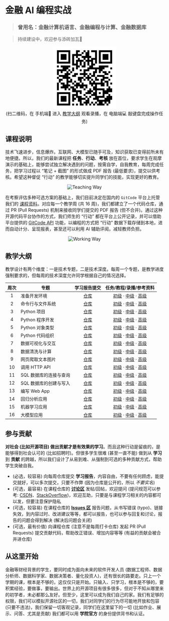 # 金融 AI 编程实战

> ### 曾用名：金融计算机语言、金融编程与计算、金融数据库

> 持续建设中，欢迎参与添砖加瓦🌹

<p align="center">
<img src="images/cueb-ftlab-courses-qr-code.jpg" alt="扫二维码" width=200 />
</br>
(扫二维码，在 手机端📱 进入
<a href="https://gitcode.com/cueb-fintech/courses#%E6%95%99%E5%AD%A6%E5%A4%A7%E7%BA%B2">教学大纲</a>
观看录播，在 电脑端💻 敲键盘完成操作任务)
</p>

## 课程说明

技术飞速进步，信息爆炸。互联网、大模型已随手可及，知识获取已变得前所未有地便捷。所以，我们的最新课程把 **任务**、**行动**、**考核** 放在首位，要求学生在观摩演示的基础上，能够尝试独立解决遇到的问题，按需自学，自我教育，每周完成任务，把学习过程以 “笔记 + 截图” 的形式做成 PDF 报告 (最低要求)，提交以供考核。希望这种督促 “行动” 的教学能够切实提升同学们的技能，实现更好的教育。

<p align="center"><img src="images/teaching.drawio.svg" alt="Teaching Way" /></p>

在考察评估多种可选方案的基础上，我们目前决定在国内的 `GitCode` 平台上托管我们的 [课程资料](https://gitcode.com/cueb-fintech/courses)。对应每一个教学周 (共 16 周)，我们都建立了一个代码仓库，通过 PR (Pull Requests) 机制来接收同学们提交的 PDF 报告 (但不合并)。通过这种开源代码平台协作的方式，我们师生的 “行动” 都在平台上公开记录，并可以借助平台提供的 [GitCode API](https://docs.gitcode.com/docs/apis) 功能，以编程的方式把 “行动” 数据下载存储到本地，进而自动计分、呈现报表，甚至还可以利用 AI 辅助评阅，减轻教师负担。

<p align="center"><img src="images/working.drawio.svg" alt="Working Way" /></p>

## 教学大纲

教学设计有两个维度：一是技术专题，二是技术深度。每周一个专题，是教学进度强制要求的，但每周的技术深度允许同学根据自己的情况选择。

|周次|专题|学习报告提交|任务/教程/录播/参考资料|
|:--:|---|:----:|:------:|
|1|准备开发环境|[仓库](https://gitcode.com/cueb-fintech/week01/pulls)|[初级](01-beginner/01.tutorial.md) · [中级]() · [高级]()|
|2|命令行与文件系统|[仓库](https://gitcode.com/cueb-fintech/week02/pulls)|[初级](01-beginner/02.tutorial.md) · [中级]() · [高级]()|
|3|Python 项目|[仓库](https://gitcode.com/cueb-fintech/week03/pulls)|[初级](01-beginner/03.tutorial.md) · [中级]() · [高级]()|
|4|Python 程序开发|[仓库](https://gitcode.com/cueb-fintech/week04/pulls)|[初级](01-beginner/04.tutorial.md) · [中级]() · [高级]()|
|5|Python 对象类型|[仓库](https://gitcode.com/cueb-fintech/week05/pulls)|[初级](01-beginner/05.tutorial.md) · [中级]() · [高级]()|
|6|Python 代码组织|[仓库](https://gitcode.com/cueb-fintech/week06/pulls)|[初级](01-beginner/06.tutorial.md) · [中级]() · [高级]()|
|7|数据可视化与交互|[仓库](https://gitcode.com/cueb-fintech/week07/pulls)|[初级](01-beginner/07.tutorial.md) · [中级]() · [高级]()|
|8|数据清洗与计算|[仓库](https://gitcode.com/cueb-fintech/week08/pulls)|[初级](01-beginner/08.tutorial.md) · [中级]() · [高级]()|
|9|网页爬取文本图片|[仓库](https://gitcode.com/cueb-fintech/week09/pulls)|[初级](01-beginner/09.tutorial.md) · [中级]() · [高级]()|
|10|调用 HTTP API|[仓库](https://gitcode.com/cueb-fintech/week10/pulls)|[初级](01-beginner/10.tutorial.md) · [中级]() · [高级]()|
|11|SQL 数据库的连接与查询|[仓库](https://gitcode.com/cueb-fintech/week11/pulls)|[初级](01-beginner/11.tutorial.md) · [中级]() · [高级]()|
|12|SQL 数据库的创建与写入|[仓库](https://gitcode.com/cueb-fintech/week12/pulls)|[初级](01-beginner/12.tutorial.md) · [中级]() · [高级]()|
|13|编写 Web App|[仓库](https://gitcode.com/cueb-fintech/week13/pulls)|[初级](01-beginner/13.tutorial.md) · [中级]() · [高级]()|
|14|回归分析应用|[仓库](https://gitcode.com/cueb-fintech/week14/pulls)|[初级](01-beginner/14.tutorial.md) · [中级]() · [高级]()|
|15|机器学习应用|[仓库](https://gitcode.com/cueb-fintech/week15/pulls)|[初级](01-beginner/15.tutorial.md) · [中级]() · [高级]()|
|16|大模型应用|[仓库](https://gitcode.com/cueb-fintech/week16/pulls)|[初级](01-beginner/16.tutorial.md) · [中级]() · [高级]()|

## 参与贡献

**对社会 (比如开源项目) 做出贡献才是有效果的学习**。而且这种行动是留痕的，是能够得到社会认可的 (比如招聘时)。但很多学生很难 (甚至一直不能) 做到从 **学习** 到 **贡献** 的跨越，所以我们设计了从易到难、从强制到可选的多种贡献方式，帮助学生突破自我。

- (必选，较容易) 向每周仓库提交 **学习报告**，内容自由，不要有任何顾虑，能提交就好，可以多次提交，只要不作弊 (因为仓库是公开的，所以 _不要实名_)
- (可选，最容易) 在课程仓库的 [**讨论区**](https://gitcode.com/cueb-fintech/courses/discussion) 发帖/回帖，欢迎提问 (提问规范可以参考: [CSDN](https://bbs.csdn.net/topics/603291003)、[StackOverflow](https://stackoverflow.com/help/how-to-ask))，欢迎互助，只要是与课程学习相关的内容都可以发，但要注意保护隐私
- (可选，较容易) 在课程仓库的 [**Issues 区**](https://gitcode.com/cueb-fintech/courses/issues) 报告问题，从书写错误 (typo)、链接失效，到内容过时、改进建议等等，都可以报告，也可以参与回复和讨论，报告的问题会得到解决 (解决后问题会关闭)
- (可选，最有价值) 向课程仓库 (注意不是每周打卡仓库) 发起 PR (Pull Requests) 提交贡献代码，帮助改正错误、增加内容等等 (有益的贡献会被合并进仓库)

## 从这里开始

金融等财经背景的学生，要同时成为面向未来的软件开发人员 (数据工程师、数据分析师、数据科学家、数据决策者、量化投资人)，还有很长的路要走。只上一个学期的课，根本是不够的，这仅仅只是开始。只输入、只学习，根本是不够的，要积累经验，要做事，要输出。世界上的开源项目有很多很多，但对于不知从哪里来的初学者，未必都那么友好。但至少，这里可以成为我们自己的家。我们有足够的权限，我们可以模拟开源社区的一切，我们对同学们的行为尽可能地开放和包容 (只要不违法)，我们保留一切客观记录，同学们在这里留下的一切 (比如作业、展示、问答、尤其是贡献) 我们都可以用 **学院官方** 的身份提供背书和认证。
